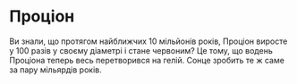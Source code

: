 # Проціон

Ви знали, що протягом найближчих 10 мільйонів років, Проціон виросте у 100 разів
у своєму діаметрі і стане червоним? Це тому, що водень Проціона теперь весь
перетворився на гелій. Сонце зробить те ж саме за пару мільярдів років.
